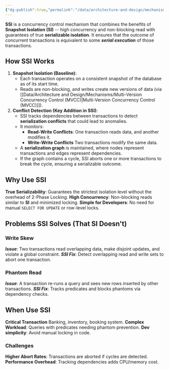 ```yaml
---
{"dg-publish":true,"permalink":"/data/architecture-and-design/mechanisms/serializable-snapshot-isolation-ssi/"}
---
```



**SSI** is a concurrency control mechanism that combines the benefits of **Snapshot Isolation (SI)** -- high concurrency and non-blocking read with guarantees of true **serializable isolation**. It ensures that the outcome of concurrent transactions is equivalent to some ***serial execution*** of those transactions.

## How SSI Works
1. **Snapshot Isolation (Baseline)**:
	- Each transaction operates on a consistent snapshot of the database as of its start time.
	- Reads are non-blocking, and writes create new versions of data (via [[Data/Architecture and Design/Mechanisms/Multi-Version Concurrency Control (MVCC)\|Multi-Version Concurrency Control (MVCC)]]).
2. **Conflict Detection (Key Addition in SSI)**:
	- SSI tracks dependencies between transactions to detect **serialization conflicts** that could lead to anomalies.
	- It monitors:
		- **Read-Write Conflicts**: One transaction reads data, and another modifies it.
		- **Write-Write Conflicts** Two transactions modify the same data.
	- A **serialization graph** is maintained, where nodes represent transactions and edges represent dependencies.
	- If the graph contains a cycle, SSI aborts one or more transactions to break the cycle, ensuring a serializable outcome.

## Why Use SSI
**True Serializability**: Guarantees the strictest isolation level without the overhead of 2-Phase Locking.
**High Concurrency**: Non-blocking reads similar to **SI** and minimized locking.
**Simple for Developers**: No need for manual `SELECT FOR UPDATE` or row-level locks.
## Problems SSI Solves (That SI Doesn't)
### Write Skew
***Issue***: Two transactions read overlapping data, make disjoint updates, and violate a global constraint.
***SSI Fix***: Detect overlapping read and write sets to abort one transaction.
### Phantom Read
***Issue***: A transaction re-runs a query and sees new rows inserted by other transactions.
***SSI Fix***: Tracks predicates and blocks phantoms via dependency checks.

## When Use SSI
**Critical Transaction** Banking, inventory, booking system.
**Complex Workload**: Queries with predicates needing phantom prevention.
**Dev simplicity**: Avoid manual locking in code.

### Challenges
**Higher Abort Rates**: Transactions are aborted if cycles are detected.
**Performance Overhead**: Tracking dependencies adds CPU/memory cost.